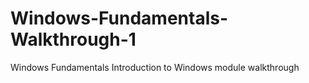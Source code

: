 # Windows-Fundamentals-Walkthrough-1
Windows Fundamentals Introduction to Windows module walkthrough 
